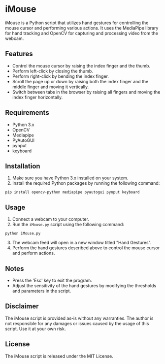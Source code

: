 

# iMouse

iMouse is a Python script that utilizes hand gestures for controlling the mouse cursor and performing various actions. It uses the MediaPipe library for hand tracking and OpenCV for capturing and processing video from the webcam.

## Features

- Control the mouse cursor by raising the index finger and the thumb.
- Perform left-click by closing the thumb.
- Perform right-click by bending the index finger.
- Scroll the page up or down by raising both the index finger and the middle finger and moving it vertically.
- Switch between tabs in the browser by raising all fingers and moving the index finger horizontally.

## Requirements

- Python 3.x
- OpenCV
- Mediapipe
- PyAutoGUI
- pynput
- keyboard

## Installation

1. Make sure you have Python 3.x installed on your system.
2. Install the required Python packages by running the following command:
~~~
pip install opencv-python mediapipe pyautogui pynput keyboard
~~~

## Usage

1. Connect a webcam to your computer.
2. Run the `iMouse.py` script using the following command:
~~~
python iMouse.py
~~~
3. The webcam feed will open in a new window titled "Hand Gestures".
4. Perform the hand gestures described above to control the mouse cursor and perform actions.

## Notes
- Press the 'Esc' key to exit the program.
- Adjust the sensitivity of the hand gestures by modifying the thresholds and parameters in the script.

## Disclaimer
The iMouse script is provided as-is without any warranties. The author is not responsible for any damages or issues caused by the usage of this script. Use it at your own risk.

## License
The iMouse script is released under the MIT License.
